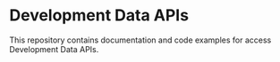 # Development Data APIs

This repository contains documentation and code examples for access Development Data APIs.




